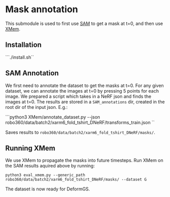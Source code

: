 # Mask annotation

This submodule is used to first use [SAM](https://segment-anything.com/) to get a mask at t=0, and then use [XMem](https://hkchengrex.com/XMem/).

## Installation

```./install.sh``

## SAM Annotation
We first need to annotate the dataset to get the masks at t=0.
For any given dataset, we can annotate the images at t=0 by pressing 5 points for each image. 
We prepared a script which takes in a NeRF json and finds the images at t=0. The results are stored in a `SAM_annotations` dir, created in the root dir of the input json. E.g.:

```python3 XMem/annotate_dataset.py --json robo360/data/batch2/xarm6_fold_tshirt_DNeRF/transforms_train.json ``

Saves results to `robo360/data/batch2/xarm6_fold_tshirt_DNeRF/masks/`.

## Running XMem

We use XMem to propagate the masks into future timesteps. Run XMem on the SAM results aquired above by running:

```python3 eval_xmem.py --generic_path robo360/data/batch2/xarm6_fold_tshirt_DNeRF/masks/ --dataset G```


The dataset is now ready for DeformGS.